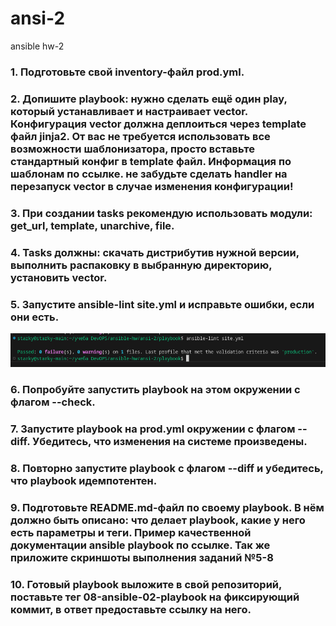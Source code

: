 # ansi-2
ansible hw-2

### 1. Подготовьте свой inventory-файл prod.yml.
### 2. Допишите playbook: нужно сделать ещё один play, который устанавливает и настраивает vector. Конфигурация vector должна деплоиться через template файл jinja2. От вас не требуется использовать все возможности шаблонизатора, просто вставьте стандартный конфиг в template файл. Информация по шаблонам по ссылке. не забудьте сделать handler на перезапуск vector в случае изменения конфигурации!
### 3. При создании tasks рекомендую использовать модули: get_url, template, unarchive, file.
### 4. Tasks должны: скачать дистрибутив нужной версии, выполнить распаковку в выбранную директорию, установить vector.
### 5. Запустите ansible-lint site.yml и исправьте ошибки, если они есть.
![alt text](image.png)
### 6. Попробуйте запустить playbook на этом окружении с флагом --check.

### 7. Запустите playbook на prod.yml окружении с флагом --diff. Убедитесь, что изменения на системе произведены.

### 8. Повторно запустите playbook с флагом --diff и убедитесь, что playbook идемпотентен.

### 9. Подготовьте README.md-файл по своему playbook. В нём должно быть описано: что делает playbook, какие у него есть параметры и теги. Пример качественной документации ansible playbook по ссылке. Так же приложите скриншоты выполнения заданий №5-8

### 10. Готовый playbook выложите в свой репозиторий, поставьте тег 08-ansible-02-playbook на фиксирующий коммит, в ответ предоставьте ссылку на него.

